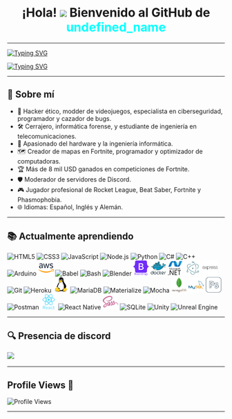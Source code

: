 <h1 align="center">¡Hola! <img src="https://user-images.githubusercontent.com/18350557/176309783-0785949b-9127-417c-8b55-ab5a4333674e.gif" height="32"> Bienvenido al GitHub de <span style="color:#00FFFF;">undefined_name</span></h1>

---

[![Typing SVG](https://readme-typing-svg.demolab.com?font=Fira+Code&pause=1000&color=E0EDF7&width=435&lines=desarrollador+full+stack;creador+de+bots+en+discord)](https://git.io/typing-svg)

[![Typing SVG](https://readme-typing-svg.demolab.com?font=Fira+Code&pause=1000&color=F70CAF&width=435&lines=red+team+pentester)](https://git.io/typing-svg)

---

## 🚀 Sobre mí

- 🧠 Hacker ético, modder de videojuegos, especialista en ciberseguridad, programador y cazador de bugs.
- 🛠️ Cerrajero, informática forense, y estudiante de ingeniería en telecomunicaciones.
- 🧰 Apasionado del hardware y la ingeniería informática.
- 🗺️ Creador de mapas en Fortnite, programador y optimizador de computadoras.
- 🏆 Más de 8 mil USD ganados en competiciones de Fortnite.
- 🛡️ Moderador de servidores de Discord.
- 🎮 Jugador profesional de Rocket League, Beat Saber, Fortnite y Phasmophobia.
- 🌐 Idiomas: Español, Inglés y Alemán.

---

<h2>📚 Actualmente aprendiendo</h2>

<p align="left">
  <img src="https://raw.githubusercontent.com/danielcranney/readme-generator/main/public/icons/skills/html5-colored.svg" width="36" height="36" alt="HTML5" title="HTML5" />
  <img src="https://raw.githubusercontent.com/danielcranney/readme-generator/main/public/icons/skills/css3-colored.svg" width="36" height="36" alt="CSS3" title="CSS3" />
  <img src="https://raw.githubusercontent.com/danielcranney/readme-generator/main/public/icons/skills/javascript-colored.svg" width="36" height="36" alt="JavaScript" title="JavaScript" />
  <img src="https://raw.githubusercontent.com/danielcranney/readme-generator/main/public/icons/skills/nodejs-colored.svg" width="36" height="36" alt="Node.js" title="Node.js" />
  <img src="https://raw.githubusercontent.com/danielcranney/readme-generator/main/public/icons/skills/python-colored.svg" width="36" height="36" alt="Python" title="Python" />
  <img src="https://raw.githubusercontent.com/danielcranney/readme-generator/main/public/icons/skills/csharp-colored.svg" width="36" height="36" alt="C#" title="C#" />
  <img src="https://raw.githubusercontent.com/danielcranney/readme-generator/main/public/icons/skills/cplusplus-colored.svg" width="36" height="36" alt="C++" title="C++" />

  <img src="https://cdn.worldvectorlogo.com/logos/arduino-1.svg" width="36" height="36" alt="Arduino" title="Arduino" />
  <img src="https://raw.githubusercontent.com/devicons/devicon/master/icons/amazonwebservices/amazonwebservices-original-wordmark.svg" width="36" height="36" alt="AWS" title="Amazon Web Services" />
  <img src="https://www.vectorlogo.zone/logos/babeljs/babeljs-icon.svg" width="36" height="36" alt="Babel" title="Babel" />
  <img src="https://www.vectorlogo.zone/logos/gnu_bash/gnu_bash-icon.svg" width="36" height="36" alt="Bash" title="Bash" />
  <img src="https://download.blender.org/branding/community/blender_community_badge_white.svg" width="36" height="36" alt="Blender" title="Blender" />
  <img src="https://raw.githubusercontent.com/devicons/devicon/master/icons/bootstrap/bootstrap-plain-wordmark.svg" width="36" height="36" alt="Bootstrap" title="Bootstrap" />
  <img src="https://raw.githubusercontent.com/devicons/devicon/master/icons/docker/docker-original-wordmark.svg" width="36" height="36" alt="Docker" title="Docker" />
  <img src="https://raw.githubusercontent.com/devicons/devicon/master/icons/dot-net/dot-net-original-wordmark.svg" width="36" height="36" alt=".NET" title=".NET" />
  <img src="https://raw.githubusercontent.com/devicons/devicon/master/icons/electron/electron-original.svg" width="36" height="36" alt="Electron" title="Electron" />
  <img src="https://raw.githubusercontent.com/devicons/devicon/master/icons/express/express-original-wordmark.svg" width="36" height="36" alt="Express" title="Express.js" />
  <img src="https://www.vectorlogo.zone/logos/git-scm/git-scm-icon.svg" width="36" height="36" alt="Git" title="Git" />
  <img src="https://www.vectorlogo.zone/logos/heroku/heroku-icon.svg" width="36" height="36" alt="Heroku" title="Heroku" />
  <img src="https://raw.githubusercontent.com/devicons/devicon/master/icons/linux/linux-original.svg" width="36" height="36" alt="Linux" title="Linux" />
  <img src="https://www.vectorlogo.zone/logos/mariadb/mariadb-icon.svg" width="36" height="36" alt="MariaDB" title="MariaDB" />
  <img src="https://raw.githubusercontent.com/prplx/svg-logos/5585531d45d294869c4eaab4d7cf2e9c167710a9/svg/materialize.svg" width="36" height="36" alt="Materialize" title="Materialize CSS" />
  <img src="https://www.vectorlogo.zone/logos/mochajs/mochajs-icon.svg" width="36" height="36" alt="Mocha" title="Mocha.js" />
  <img src="https://raw.githubusercontent.com/devicons/devicon/master/icons/mongodb/mongodb-original-wordmark.svg" width="36" height="36" alt="MongoDB" title="MongoDB" />
  <img src="https://raw.githubusercontent.com/devicons/devicon/master/icons/mysql/mysql-original-wordmark.svg" width="36" height="36" alt="MySQL" title="MySQL" />
  <img src="https://raw.githubusercontent.com/devicons/devicon/master/icons/photoshop/photoshop-line.svg" width="36" height="36" alt="Photoshop" title="Adobe Photoshop" />
  <img src="https://www.vectorlogo.zone/logos/getpostman/getpostman-icon.svg" width="36" height="36" alt="Postman" title="Postman" />
  <img src="https://raw.githubusercontent.com/devicons/devicon/master/icons/react/react-original-wordmark.svg" width="36" height="36" alt="React" title="React.js" />
  <img src="https://reactnative.dev/img/header_logo.svg" width="36" height="36" alt="React Native" title="React Native" />
  <img src="https://raw.githubusercontent.com/devicons/devicon/master/icons/sass/sass-original.svg" width="36" height="36" alt="Sass" title="Sass" />
  <img src="https://www.vectorlogo.zone/logos/sqlite/sqlite-icon.svg" width="36" height="36" alt="SQLite" title="SQLite" />
  <img src="https://www.vectorlogo.zone/logos/unity3d/unity3d-icon.svg" width="36" height="36" alt="Unity" title="Unity 3D" />
  <img src="https://raw.githubusercontent.com/kenangundogan/fontisto/036b7eca71aab1bef8e6a0518f7329f13ed62f6b/icons/svg/brand/unreal-engine.svg" width="36" height="36" alt="Unreal Engine" title="Unreal Engine" />
</p>

---

## 🔍 Presencia de discord

<p align="left">
  <img src="https://discord.c99.nl/widget/theme-2/362953046587604994.png" />
</p>

---

## Profile Views 🥷
![Profile Views](https://camo.githubusercontent.com/e52cfd67cd44bb8657840c64ebd2cd72b5d4702f1c622f1610c331dedd4a6752/68747470733a2f2f6b6f6d617265762e636f6d2f67687076632f3f757365726e616d653d69726f6e7765623130)

---
